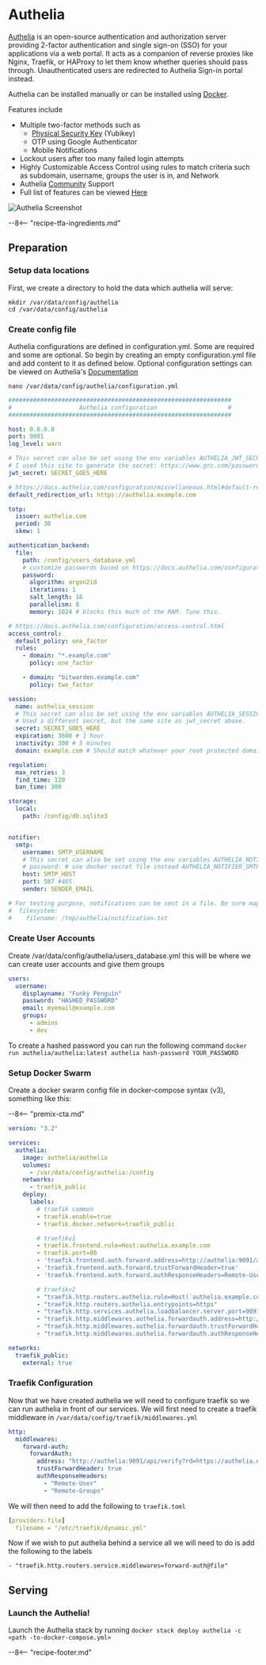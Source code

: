 # Authelia

[Authelia](https://github.com/authelia/authelia) is an open-source authentication and authorization server providing 2-factor authentication and single sign-on (SSO) for your applications via a web portal. It acts as a companion of reverse proxies like Nginx, Traefik, or HAProxy to let them know whether queries should pass through. Unauthenticated users are redirected to Authelia Sign-in portal instead.

Authelia can be installed manually or can be installed using [Docker](https://hub.docker.com/r/authelia/authelia).

Features include

* Multiple two-factor methods such as 
    * [Physical Security Key](https://www.authelia.com/docs/features/2fa/security-key) (Yubikey)
    * OTP using Google Authenticator
    * Mobile Notifications
* Lockout users after too many failed login attempts
* Highly Customizable Access Control using rules to match criteria such as subdomain, username, groups the user is in, and Network
* Authelia [Community](https://discord.authelia.com/) Support
* Full list of features can be viewed [Here](https://www.authelia.com/docs/features/)


![Authelia Screenshot](../images/authelia.png)

--8<-- "recipe-tfa-ingredients.md"



## Preparation

### Setup data locations

First, we create a directory to hold the data which authelia will serve:

```
mkdir /var/data/config/authelia
cd /var/data/config/authelia
```

### Create config file

Authelia configurations are defined in configuration.yml. Some are required and some are optional. So begin by creating an empty configuration.yml file and add content to it as defined below. Optional configuration settings can be viewed on Authelia's [Documentation](https://www.authelia.com/docs/configuration/) 


```
nano /var/data/config/authelia/configuration.yml
```

```yml
###############################################################
#                   Authelia configuration                    #
###############################################################

host: 0.0.0.0
port: 9091
log_level: warn

# This secret can also be set using the env variables AUTHELIA_JWT_SECRET_FILE
# I used this site to generate the secret: https://www.grc.com/passwords.htm
jwt_secret: SECRET_GOES_HERE

# https://docs.authelia.com/configuration/miscellaneous.html#default-redirection-url
default_redirection_url: https://authelia.example.com

totp:
  issuer: authelia.com
  period: 30
  skew: 1

authentication_backend:
  file:
    path: /config/users_database.yml
    # customize passwords based on https://docs.authelia.com/configuration/authentication/file.html
    password:
      algorithm: argon2id
      iterations: 1
      salt_length: 16
      parallelism: 8
      memory: 1024 # blocks this much of the RAM. Tune this.

# https://docs.authelia.com/configuration/access-control.html
access_control:
  default_policy: one_factor
  rules:
    - domain: "*.example.com"
      policy: one_factor

    - domain: "bitwarden.example.com"
      policy: two_factor

session:
  name: authelia_session
  # This secret can also be set using the env variables AUTHELIA_SESSION_SECRET_FILE
  # Used a different secret, but the same site as jwt_secret above.
  secret: SECRET_GOES_HERE
  expiration: 3600 # 1 hour
  inactivity: 300 # 5 minutes
  domain: example.com # Should match whatever your root protected domain is

regulation:
  max_retries: 3
  find_time: 120
  ban_time: 300

storage:
  local:
    path: /config/db.sqlite3


notifier:
  smtp:
    username: SMTP_USERNAME
    # This secret can also be set using the env variables AUTHELIA_NOTIFIER_SMTP_PASSWORD_FILE
    # password: # use docker secret file instead AUTHELIA_NOTIFIER_SMTP_PASSWORD_FILE
    host: SMTP_HOST
    port: 587 #465
    sender: SENDER_EMAIL

# For testing purpose, notifications can be sent in a file. Be sure map the volume in docker-compose.
#  filesystem:
#    filename: /tmp/authelia/notification.txt

```


### Create User Accounts
Create /var/data/config/authelia/users_database.yml this will be where we can create user accounts and give them groups

```yaml
users:
  username:
    displayname: "Funky Penguin"
    password: "HASHED_PASSWORD"
    email: myemail@example.com
    groups:
      - admins
      - dev
```

To create a hashed password you can run the following command
`docker run authelia/authelia:latest authelia hash-password YOUR_PASSWORD`



### Setup Docker Swarm

Create a docker swarm config file in docker-compose syntax (v3), something like this:

--8<-- "premix-cta.md"


```yaml
version: "3.2"

services:
  authelia:
    image: authelia/authelia
    volumes:
      - /var/data/config/authelia:/config
    networks:
      - traefik_public
    deploy:
      labels:
        # traefik common
        - traefik.enable=true
        - traefik.docker.network=traefik_public

        # traefikv1
        - traefik.frontend.rule=Host:authelia.example.com
        - traefik.port=80
        - 'traefik.frontend.auth.forward.address=http://authelia:9091/api/verify?rd=https://authelia.example.com/'
        - 'traefik.frontend.auth.forward.trustForwardHeader=true'
        - 'traefik.frontend.auth.forward.authResponseHeaders=Remote-User,Remote-Groups,Remote-Name,Remote-Email'

        # traefikv2
        - "traefik.http.routers.authelia.rule=Host(`authelia.example.com`)"
        - "traefik.http.routers.authelia.entrypoints=https"
        - "traefik.http.services.authelia.loadbalancer.server.port=9091"
        - "traefik.http.middlewares.authelia.forwardauth.address=http://authelia:9091/api/verify?rd=https://authelia.example.com"
        - "traefik.http.middlewares.authelia.forwardauth.trustForwardHeader=true"
        - "traefik.http.middlewares.authelia.forwardauth.authResponseHeaders=Remote-User, Remote-Groups"

networks:
  traefik_public:
    external: true
```


### Traefik Configuration

Now that we have created authelia we will need to configure traefik so we can run authelia in front of our services. We will first need to create a traefik middleware in `/var/data/config/traefik/middlewares.yml`


```yaml
http:
  middlewares:
    forward-auth:
      forwardAuth:
        address: "http://authelia:9091/api/verify?rd=https://authelia.example.com"
        trustForwardHeader: true
        authResponseHeaders:
          - "Remote-User"
          - "Remote-Groups"
```

We will then need to add the following to `traefik.toml`

```yaml
[providers.file]
  filename = "/etc/traefik/dynamic.yml"
```

Now if we wish to put authelia behind a service all we will need to do is add the following to the labels

`- "traefik.http.routers.service.middlewares=forward-auth@file"`




## Serving

### Launch the Authelia!

Launch the Authelia stack by running ```docker stack deploy authelia -c <path -to-docker-compose.yml>```



[^1]: The inclusion of Authelia was due to the efforts of @bencey in Discord (Thanks Ben!)

--8<-- "recipe-footer.md"

